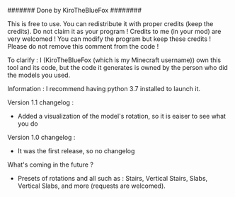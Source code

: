 ####### Done by KiroTheBlueFox ########

This is free to use.
You can redistribute it with proper credits (keep the credits).
Do not claim it as your program !
Credits to me (in your mod) are very welcomed !
You can modify the program but keep these credits !
Please do not remove this comment from the code !

To clarify :
I (KiroTheBlueFox (which is my Minecraft username)) own this tool and its code, but the code it generates is owned by the person who did the models you used.

Information : I recommend having python 3.7 installed to launch it.

Version 1.1 changelog :
 - Added a visualization of the model's rotation, so it is eaiser to see what you do
 
Version 1.0 changelog :
 - It was the first release, so no changelog

What's coming in the future ?
 - Presets of rotations and all such as : Stairs, Vertical Stairs, Slabs, Vertical Slabs, and more (requests are welcomed).
